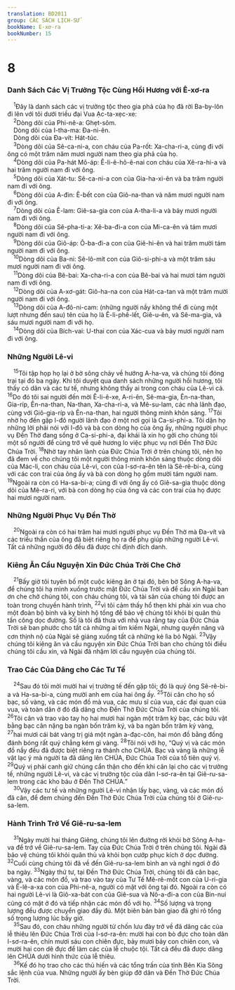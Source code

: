 ```yaml
---
translation: BD2011
group: CÁC SÁCH LỊCH-SỬ
bookName: E-xơ-ra 
bookNumber: 15
---
```


<div class="title"><h1>8</h1><h3>Danh Sách Các Vị Trưởng Tộc Cùng Hồi Hương với Ê-xơ-ra</h3></div>
<span class="verse exo_8_1"> <sup>1</sup>Ðây là danh sách các vị trưởng tộc theo gia phả của họ đã rời Ba-by-lôn đi lên với tôi dưới triều đại Vua Ạc-ta-xẹc-xe:<br/></span>
<span class="verse exo_8_2"> <sup>2</sup>Dòng dõi của Phi-nê-a: Ghẹt-sôm.<br/> Dòng dõi của I-tha-ma: Ða-ni-ên.<br/> Dòng dõi của Ða-vít: Hát-túc.<br/></span>
<span class="verse exo_8_3"> <sup>3</sup>Dòng dõi của Sê-ca-ni-a, con cháu của Pa-rốt: Xa-cha-ri-a, cùng đi với ông có một trăm năm mươi người nam theo gia phả của họ.<br/></span>
<span class="verse exo_8_4"> <sup>4</sup>Dòng dõi của Pa-hát Mô-áp: Ê-li-ê-hô-ê-nai con cháu của Xê-ra-hi-a và hai trăm người nam đi với ông.<br/></span>
<span class="verse exo_8_5"> <sup>5</sup>Dòng dõi của Xát-tu: Sê-ca-ni-a con của Gia-ha-xi-ên và ba trăm người nam đi với ông.<br/></span>
<span class="verse exo_8_6"> <sup>6</sup>Dòng dõi của A-đin: Ê-bết con của Giô-na-than và năm mươi người nam đi với ông.<br/></span>
<span class="verse exo_8_7"> <sup>7</sup>Dòng dõi của Ê-lam: Giê-sa-gia con của A-tha-li-a và bảy mươi người nam đi với ông.<br/></span>
<span class="verse exo_8_8"> <sup>8</sup>Dòng dõi của Sê-pha-ti-a: Xê-ba-đi-a con của Mi-ca-ên và tám mươi người nam đi với ông.<br/></span>
<span class="verse exo_8_9"> <sup>9</sup>Dòng dõi của Giô-áp: Ô-ba-đi-a con của Giê-hi-ên và hai trăm mười tám người nam đi với ông.<br/></span>
<span class="verse exo_8_10"> <sup>10</sup>Dòng dõi của Ba-ni: Sê-lô-mít con của Giô-si-phi-a và một trăm sáu mươi người nam đi với ông.<br/></span>
<span class="verse exo_8_11"> <sup>11</sup>Dòng dõi của Bê-bai: Xa-cha-ri-a con của Bê-bai và hai mươi tám người nam đi với ông.<br/></span>
<span class="verse exo_8_12"> <sup>12</sup>Dòng dõi của A-xơ-gát: Giô-ha-na con của Hát-ca-tan và một trăm mười người nam đi với ông.<br/></span>
<span class="verse exo_8_13"> <sup>13</sup>Dòng dõi của A-đô-ni-cam: (những người nầy không thể đi cùng một lượt nhưng đến sau) tên của họ là Ê-li-phê-lết, Giê-u-ên, và Sê-ma-gia, và sáu mươi người nam đi với họ.<br/></span>
<span class="verse exo_8_14"> <sup>14</sup>Dòng dõi của Bích-vai: U-thai con của Xác-cua và bảy mươi người nam đi với ông.<br/></span>
<div class="title"><h3>Những Người Lê-vi</h3></div>
<span class="verse exo_8_15"> <sup>15</sup>Tôi tập họp họ lại ở bờ sông chảy về hướng A-ha-va, và chúng tôi đóng trại tại đó ba ngày. Khi tôi duyệt qua danh sách những người hồi hương, tôi thấy có dân và các tư tế, nhưng không thấy ai trong con cháu của Lê-vi cả. </span>
<span class="verse exo_8_16"><sup>16</sup>Do đó tôi sai người đến mời Ê-li-ê-xe, A-ri-ên, Sê-ma-gia, Ên-na-than, Gia-ríp, Ên-na-than, Na-than, Xa-cha-ri-a, và Mê-su-lam, các nhà lãnh đạo, cùng với Giô-gia-ríp và Ên-na-than, hai người thông minh khôn sáng. </span>
<span class="verse exo_8_17"><sup>17</sup>Tôi nhờ họ đến gặp I-đô người lãnh đạo ở một nơi gọi là Ca-si-phi-a. Tôi dặn họ những lời phải nói với I-đô và bà con dòng họ của ông ấy, những người phục vụ Ðền Thờ đang sống ở Ca-si-phi-a, đại khái là xin họ gởi cho chúng tôi một số người để cùng trở về quê hương lo việc phục vụ nơi Ðền Thờ Ðức Chúa Trời. </span>
<span class="verse exo_8_18"><sup>18</sup>Nhờ tay nhân lành của Ðức Chúa Trời ở trên chúng tôi, nên họ đã đem về cho chúng tôi một người thông minh khôn sáng thuộc dòng dõi của Mác-li, con cháu của Lê-vi, con của I-sơ-ra-ên tên là Sê-rê-bi-a, cùng với các con trai của ông ấy và bà con dòng họ gồm mười tám người nam. </span>
<span class="verse exo_8_19"><sup>19</sup>Ngoài ra còn có Ha-sa-bi-a; cùng đi với ông ấy có Giê-sa-gia thuộc dòng dõi của Mê-ra-ri, với bà con dòng họ của ông và các con trai của họ được hai mươi người nam.<br/></span>
<div class="title"><h3>Những Người Phục Vụ Ðền Thờ</h3></div>
<span class="verse exo_8_20"> <sup>20</sup>Ngoài ra còn có hai trăm hai mươi người phục vụ Ðền Thờ mà Ða-vít và các triều thần của ông đã biệt riêng họ ra để phụ giúp những người Lê-vi. Tất cả những người đó đều đã được chỉ định đích danh.<br/></span>
<div class="title"><h3>Kiêng Ăn Cầu Nguyện Xin Ðức Chúa Trời Che Chở</h3></div>
<span class="verse exo_8_21"> <sup>21</sup>Bấy giờ tôi tuyên bố một cuộc kiêng ăn ở tại đó, bên bờ Sông A-ha-va, để chúng tôi hạ mình xuống trước mặt Ðức Chúa Trời và để cầu xin Ngài ban ơn che chở chúng tôi, con cháu chúng tôi, và tài sản của chúng tôi được an toàn trong chuyến hành trình, </span>
<span class="verse exo_8_22"><sup>22</sup>vì tôi cảm thấy hổ thẹn khi phải xin vua cho một đoàn bộ binh và kỵ binh hộ tống để bảo vệ chúng tôi khỏi bị quân thù tấn công dọc đường. Số là tôi đã thưa với nhà vua rằng tay của Ðức Chúa Trời sẽ ban phước cho tất cả những ai tìm kiếm Ngài, nhưng quyền năng và cơn thịnh nộ của Ngài sẽ giáng xuống tất cả những kẻ lìa bỏ Ngài. </span>
<span class="verse exo_8_23"><sup>23</sup>Vậy chúng tôi kiêng ăn và cầu nguyện xin Ðức Chúa Trời ban cho chúng tôi điều chúng tôi cầu xin, và Ngài đã nhậm lời cầu nguyện của chúng tôi.<br/></span>
<div class="title"><h3>Trao Các Của Dâng cho Các Tư Tế</h3></div>
<span class="verse exo_8_24"> <sup>24</sup>Sau đó tôi mời mười hai vị trưởng tế đến gặp tôi; đó là quý ông Sê-rê-bi-a và Ha-sa-bi-a, cùng mười anh em của hai ông ấy. </span>
<span class="verse exo_8_25"><sup>25</sup>Tôi cân cho họ số bạc, số vàng, và các món đồ mà vua, các mưu sĩ của vua, các đại quan của vua, và toàn dân ở đó đã dâng cho Ðền Thờ Ðức Chúa Trời của chúng tôi. </span>
<span class="verse exo_8_26"><sup>26</sup>Tôi cân và trao vào tay họ hai mươi hai ngàn một trăm ký bạc, các bửu vật bằng bạc cân nặng ba ngàn bốn trăm ký, và ba ngàn bốn trăm ký vàng, </span>
<span class="verse exo_8_27"><sup>27</sup>hai mươi cái bát vàng trị giá một ngàn a-đạc-côn, hai món đồ bằng đồng đánh bóng rất quý chẳng kém gì vàng. </span>
<span class="verse exo_8_28"><sup>28</sup>Tôi nói với họ, “Quý vị và các món đồ nầy đều đã được biệt riêng ra thánh cho CHÚA. Bạc và vàng là những lễ vật lạc ý mà người ta đã dâng lên CHÚA, Ðức Chúa Trời của tổ tiên quý vị. </span>
<span class="verse exo_8_29"><sup>29</sup>Quý vị phải canh giữ chúng cẩn thận cho đến khi cân lại cho các vị trưởng tế, những người Lê-vi, và các vị trưởng tộc của dân I-sơ-ra-ên tại Giê-ru-sa-lem trong các kho báu ở Ðền Thờ CHÚA.”<br/></span>
<span class="verse exo_8_30"> <sup>30</sup>Vậy các tư tế và những người Lê-vi nhận lấy bạc, vàng, và các món đồ đã cân, để đem chúng đến Ðền Thờ Ðức Chúa Trời của chúng tôi ở Giê-ru-sa-lem.<br/></span>
<div class="title"><h3>Hành Trình Trở Về Giê-ru-sa-lem</h3></div>
<span class="verse exo_8_31"> <sup>31</sup>Ngày mười hai tháng Giêng, chúng tôi lên đường rời khỏi bờ Sông A-ha-va để trở về Giê-ru-sa-lem. Tay của Ðức Chúa Trời ở trên chúng tôi. Ngài đã bảo vệ chúng tôi khỏi quân thù và khỏi bọn cướp phục kích ở dọc đường. </span>
<span class="verse exo_8_32"><sup>32</sup>Cuối cùng chúng tôi đã về đến Giê-ru-sa-lem bình an và nghỉ ngơi ở đó ba ngày. </span>
<span class="verse exo_8_33"><sup>33</sup>Ngày thứ tư, tại Ðền Thờ Ðức Chúa Trời, chúng tôi đã cân bạc, vàng, và các món đồ, và trao vào tay của Tư Tế Mê-rê-mốt con của U-ri-gia và Ê-lê-a-xa con của Phi-nê-a, người có mặt với ông tại đó. Ngoài ra còn có hai người Lê-vi là Giô-xa-bát con của Giê-sua và Nô-a-đi-a con của Bin-nui cũng có mặt ở đó và tiếp nhận các món đồ với họ. </span>
<span class="verse exo_8_34"><sup>34</sup>Số lượng và trọng lượng đều được chuyển giao đầy đủ. Một biên bản bàn giao đã ghi rõ tổng số trọng lượng lúc bấy giờ.<br/></span>
<span class="verse exo_8_35"> <sup>35</sup>Sau đó, con cháu những người từ chốn lưu đày trở về đã dâng các của lễ thiêu lên Ðức Chúa Trời của I-sơ-ra-ên: mười hai con bò đực cho toàn dân I-sơ-ra-ên, chín mươi sáu con chiên đực, bảy mươi bảy con chiên con, và mười hai con dê đực để làm các của lễ chuộc tội. Tất cả đều đã được dâng lên CHÚA dưới hình thức của lễ thiêu.<br/></span>
<span class="verse exo_8_36"> <sup>36</sup>Kế đó họ trao cho các thủ hiến và các tổng trấn của tỉnh Bên Kia Sông sắc lệnh của vua. Những người ấy bèn giúp đỡ dân và Ðền Thờ Ðức Chúa Trời.<br/></span>
